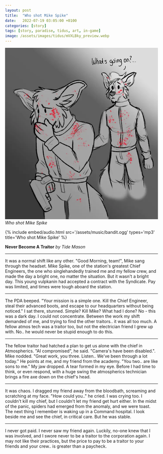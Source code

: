 ```yaml
---
layout: post
title:  "Who shot Mike Spike"
date:   2022-07-19 03:05:00 +0100
categories: [story]
tags: [story, paradise, tidus, art, in-game]
image: /assets/images/tidus/mVXLBky_preview.webp
---
```

![Who shot Mike Spike](/assets/images/tidus/mVXLBky.webp)
_Who shot Mike Spike_

{%
  include embed/audio.html
  src='/assets/music/bandit.ogg'
  types='mp3'
  title='Who shot Mike Spike'
%}


**Never Become A Traitor**
*by Tide Mason*

----

It was a normal shift like any other. "Good Morning, team!", Mike sang through the headset. Mike Spike, one of the station's greatest Chief Engineers, the one who singlehandedly trained me and my fellow crew, and made the day a bright one, no matter the situation. But it wasn't a bright day. This young vulpkanin had accepted a contract with the Syndicate. Pay was limited, and times were tough aboard the station.


----

The PDA beeped. "Your mission is a simple one. Kill the Chief Engineer, steal their advanced boots, and escape to our headquarters without being noticed." I sat there, stunned. Simple? Kill Mike? What had I done? No - this was a dark day. I could not concentrate. Between the work my shift demanded of me, and trying to find the other traitors.. it was all too much. A fellow atmos tech was a traitor too, but not the electrician friend I grew up with. No.. he would never be stupid enough to do this.

----


The fellow traitor had hatched a plan to get us alone with the chief in Atmospherics. "AI compromised", he said. "Camera's have been disabled.". Mike nodded. "Great work, you three. Listen.. We've been through a lot today." He points at me, and my friend from the academy. "You two.. are like sons to me." My jaw dropped. A tear formed in my eye. Before I had time to think, or even respond, with a huge swing the atmospherics technician brings a fire axe down on the chief's head.

----


It was chaos. I dragged my friend away from the bloodbath, screaming and scratching at my face. "How could you.." he cried. I was crying too. I couldn't kill my chief, but I couldn't let my friend get hurt either. In the midst of the panic, spiders had emerged from the anomaly, and we were toast. The next thing I remember is waking up in a Command hospital. I look beside me and see the chief, in critical care. But he was stable.

----

I never got paid. I never saw my friend again. Luckily, no-one knew that I was involved, and I swore never to be a traitor to the corporation again. I may not like their practices, but the price to pay to be a traitor to your friends and your crew.. is greater than a paycheck.

